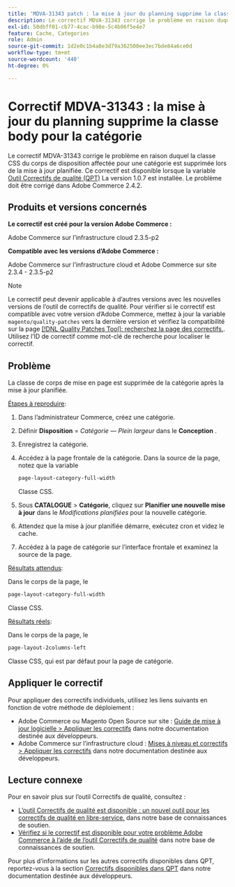 ```yaml
---
title: 'MDVA-31343 patch : la mise à jour du planning supprime la classe body pour la catégorie'
description: Le correctif MDVA-31343 corrige le problème en raison duquel la classe CSS du corps de disposition affectée pour une catégorie est supprimée lors de la mise à jour planifiée. Ce correctif est disponible lorsque l’[outil de correctifs de qualité (QPT)](/help/announcements/adobe-commerce-announcements/magento-quality-patches-released-new-tool-to-self-serve-quality-patches.md) 1.0.7 est installé. Le problème doit être corrigé dans Adobe Commerce 2.4.2.
exl-id: 50dbff01-cb77-4cac-b90e-5c4b06f5e4e7
feature: Cache, Categories
role: Admin
source-git-commit: 1d2e0c1b4a8e3d79a362500ee3ec7bde84a6ce0d
workflow-type: tm+mt
source-wordcount: '440'
ht-degree: 0%

---
```


# Correctif MDVA-31343 : la mise à jour du planning supprime la classe body pour la catégorie

Le correctif MDVA-31343 corrige le problème en raison duquel la classe CSS du corps de disposition affectée pour une catégorie est supprimée lors de la mise à jour planifiée. Ce correctif est disponible lorsque la variable [Outil Correctifs de qualité (QPT)](/help/announcements/adobe-commerce-announcements/magento-quality-patches-released-new-tool-to-self-serve-quality-patches.md) La version 1.0.7 est installée. Le problème doit être corrigé dans Adobe Commerce 2.4.2.

## Produits et versions concernés

**Le correctif est créé pour la version Adobe Commerce :**

Adobe Commerce sur l’infrastructure cloud 2.3.5-p2

**Compatible avec les versions d’Adobe Commerce :**

Adobe Commerce sur l’infrastructure cloud et Adobe Commerce sur site 2.3.4 - 2.3.5-p2

>[!NOTE]
>
>Le correctif peut devenir applicable à d’autres versions avec les nouvelles versions de l’outil de correctifs de qualité. Pour vérifier si le correctif est compatible avec votre version d’Adobe Commerce, mettez à jour la variable `magento/quality-patches` vers la dernière version et vérifiez la compatibilité sur la page [[!DNL Quality Patches Tool]: recherchez la page des correctifs.](https://devdocs.magento.com/quality-patches/tool.html#patch-grid). Utilisez l’ID de correctif comme mot-clé de recherche pour localiser le correctif.

## Problème

La classe de corps de mise en page est supprimée de la catégorie après la mise à jour planifiée.

<u>Étapes à reproduire</u>:

1. Dans l’administrateur Commerce, créez une catégorie.
1. Définir **Disposition** = *Catégorie — Plein largeur* dans le **Conception** .
1. Enregistrez la catégorie.
1. Accédez à la page frontale de la catégorie. Dans la source de la page, notez que la variable

   ```css
   page-layout-category-full-width
   ```

   Classe CSS.
1. Sous **CATALOGUE** > **Catégorie**, cliquez sur **Planifier une nouvelle mise à jour** dans le *Modifications planifiées* pour la nouvelle catégorie.
1. Attendez que la mise à jour planifiée démarre, exécutez cron et videz le cache.
1. Accédez à la page de catégorie sur l’interface frontale et examinez la source de la page.

<u>Résultats attendus</u>:

Dans le corps de la page, le

```css
page-layout-category-full-width
```

Classe CSS.

<u>Résultats réels</u>:

Dans le corps de la page, le

```css
page-layout-2columns-left
```

Classe CSS, qui est par défaut pour la page de catégorie.

## Appliquer le correctif

Pour appliquer des correctifs individuels, utilisez les liens suivants en fonction de votre méthode de déploiement :

* Adobe Commerce ou Magento Open Source sur site : [Guide de mise à jour logicielle > Appliquer les correctifs](https://devdocs.magento.com/guides/v2.4/comp-mgr/patching/mqp.html) dans notre documentation destinée aux développeurs.
* Adobe Commerce sur l’infrastructure cloud : [Mises à niveau et correctifs > Appliquer les correctifs](https://devdocs.magento.com/cloud/project/project-patch.html) dans notre documentation destinée aux développeurs.

## Lecture connexe

Pour en savoir plus sur l’outil Correctifs de qualité, consultez :

* [L’outil Correctifs de qualité est disponible : un nouvel outil pour les correctifs de qualité en libre-service.](/help/announcements/adobe-commerce-announcements/magento-quality-patches-released-new-tool-to-self-serve-quality-patches.md) dans notre base de connaissances de soutien.
* [Vérifiez si le correctif est disponible pour votre problème Adobe Commerce à l’aide de l’outil Correctifs de qualité](/help/support-tools/patches-available-in-qpt-tool/check-patch-for-magento-issue-with-magento-quality-patches.md) dans notre base de connaissances de soutien.

Pour plus d’informations sur les autres correctifs disponibles dans QPT, reportez-vous à la section [Correctifs disponibles dans QPT](https://devdocs.magento.com/quality-patches/tool.html#patch-grid) dans notre documentation destinée aux développeurs.
